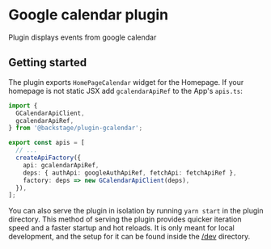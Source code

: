 # Google calendar plugin

Plugin displays events from google calendar

## Getting started

The plugin exports `HomePageCalendar` widget for the Homepage.
If your homepage is not static JSX add `gcalendarApiRef` to the App's `apis.ts`:

```ts
import {
  GCalendarApiClient,
  gcalendarApiRef,
} from '@backstage/plugin-gcalendar';

export const apis = [
  // ...
  createApiFactory({
    api: gcalendarApiRef,
    deps: { authApi: googleAuthApiRef, fetchApi: fetchApiRef },
    factory: deps => new GCalendarApiClient(deps),
  }),
];
```

You can also serve the plugin in isolation by running `yarn start` in the plugin directory.
This method of serving the plugin provides quicker iteration speed and a faster startup and hot reloads.
It is only meant for local development, and the setup for it can be found inside the [/dev](./dev) directory.
